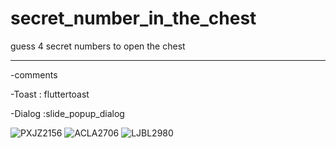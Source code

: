 # secret_number_in_the_chest

guess 4 secret numbers to open the chest

______________________

-comments

-Toast : fluttertoast


-Dialog :slide_popup_dialog

![PXJZ2156](https://user-images.githubusercontent.com/51720992/88725446-cad9d700-d134-11ea-9b26-77331a9fe589.JPG)
![ACLA2706](https://user-images.githubusercontent.com/51720992/88725458-cdd4c780-d134-11ea-83f4-fabbddf1397d.JPG)
![LJBL2980](https://user-images.githubusercontent.com/51720992/88725461-ce6d5e00-d134-11ea-9057-f626f8394b80.JPG)

